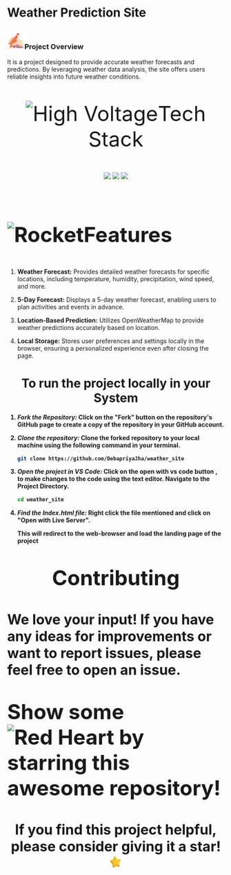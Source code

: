 # <p>Weather Prediction Site</p>
<h3><img src="https://raw.githubusercontent.com/Tarikul-Islam-Anik/tarikul-islam-anik/main/assets/images/Writing%20Hand%20Light%20Skin%20Tone.png" alt="Rocket" width="40" height="40" />Project Overview</h3>
<p style="font-family:var(--ff-philosopher);">
 It is a project designed to provide accurate weather forecasts and predictions. By leveraging weather data analysis, the site offers users reliable insights into future weather conditions.</p>

<p style="font-family:var(--ff-philosopher);font-size:3rem;text-align:center;"><img src="https://raw.githubusercontent.com/Tarikul-Islam-Anik/Animated-Fluent-Emojis/master/Emojis/Travel%20and%20places/High%20Voltage.png" alt="High Voltage" width="40" height="40" />Tech Stack</p>
<center><a href="https://developer.mozilla.org/en-US/docs/Glossary/HTML5"><img src="https://img.shields.io/badge/HTML5-E34F26.svg?style=for-the-badge&logo=HTML5&logoColor=white"></a>
<a href="https://developer.mozilla.org/en-US/docs/Web/JavaScript"><img src="https://img.shields.io/badge/JavaScript-F7DF1E.svg?style=for-the-badge&logo=JavaScript&logoColor=black"></a>
<a href="https://developer.mozilla.org/en-US/docs/Web/CSS"><img src="https://img.shields.io/badge/CSS3-1572B6.svg?style=for-the-badge&logo=CSS3&logoColor=black"></a></center>

<br><br>

## <p style="font-size:3rem;"><img src="https://raw.githubusercontent.com/Tarikul-Islam-Anik/Animated-Fluent-Emojis/master/Emojis/Travel%20and%20places/Rocket.png" alt="Rocket" width="40" height="40" />Features</p>


1. **Weather Forecast:**
 Provides detailed weather forecasts for specific locations, including temperature, humidity, precipitation, wind speed, and more.

2. **5-Day Forecast:**
 Displays a 5-day weather forecast, enabling users to plan activities and events in advance.
 
3. **Location-Based Prediction:**
 Utilizes OpenWeatherMap to provide weather predictions accurately based on location.

4. **Local Storage:**
   Stores user preferences and settings locally in the browser, ensuring a personalized experience even after closing the page.


<h1 align="center"><b>To run the project locally in your System<b></h1>

1. _Fork the Repository:_
   Click on the "Fork" button on the repository's GitHub page to create a copy of the repository in your GitHub account.


2. _Clone the repository:_
   Clone the forked repository to your local machine using the following command in your terminal.

   ```bash
   git clone https://github.com/DebapriyaJha/weather_site
   ```

3. _Open the project in VS Code:_
   Click on the open with vs code button , to make changes to the code using the text editor. Navigate to the Project Directory.
   
   ```bash
   cd weather_site
   ```

4. _Find the Index.html file:_
   Right click the file mentioned and click on "Open with Live Server".
   
   This will redirect to the web-browser and load the landing page of the project

<p style="font-family:var(--ff-philosopher);font-size:3rem;text-align:center;"><b>Contributing

<p style="font-family:var(--ff-philosopher);font-size:2rem;">We love your input! If you have any ideas for improvements or want to report issues, please feel free to open an issue.


<p style="font-family:var(--ff-philosopher);font-size:3rem;"><b> Show some <img src="https://raw.githubusercontent.com/Tarikul-Islam-Anik/Animated-Fluent-Emojis/master/Emojis/Smilies/Red%20Heart.png" alt="Red Heart" width="40" height="40" /> by starring this awesome repository!

</div>
<center>
<h3 style="font-size:2rem;">
If you find this project helpful, please consider giving it a star! <img src="https://raw.githubusercontent.com/Tarikul-Islam-Anik/tarikul-islam-anik/main/assets/images/Star.png" width="30" height="30"></p>
</center>
